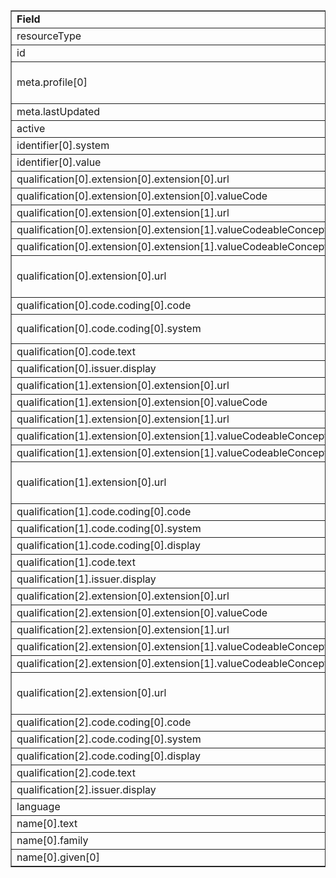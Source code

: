 <table border="1"><tr><td><b>Field</b></td><td><b>Value</b></td></tr>
<tr><td>resourceType</td><td>
"Practitioner"
</td></tr>
<tr><td>id</td><td>
"JoeSmith"
</td></tr>
<tr><td>meta.profile[0]</td><td>"http://hl7.org/fhir/us/davinci-pdex-plan-net/StructureDefinition/plannet-Practitioner"</td></tr>
<tr><td>meta.lastUpdated</td><td>
"2020-07-07T13:26:22.0314215+00:00"
</td></tr>
<tr><td>active</td><td>
"true"
</td></tr>
<tr><td>identifier[0].system</td><td>
"http://hl7.org/fhir/sid/us-npi"
</td></tr>
<tr><td>identifier[0].value</td><td>
NPI323
</td></tr>
<tr><td>qualification[0].extension[0].extension[0].url</td><td>
"status"
</td></tr>
<tr><td>qualification[0].extension[0].extension[0].valueCode</td><td>
"active"
</td></tr>
<tr><td>qualification[0].extension[0].extension[1].url</td><td>
"whereValid"
</td></tr>
<tr><td>qualification[0].extension[0].extension[1].valueCodeableConcept.coding[0].code</td><td>
#IL
</td></tr>
<tr><td>qualification[0].extension[0].extension[1].valueCodeableConcept.coding[0].system</td><td>
"https://www.usps.com/"
</td></tr>
<tr><td>qualification[0].extension[0].url</td><td>
"http://hl7.org/fhir/us/davinci-pdex-plan-net/StructureDefinition/practitioner-qualification"
</td></tr>
<tr><td>qualification[0].code.coding[0].code</td><td>
#MD
</td></tr>
<tr><td>qualification[0].code.coding[0].system</td><td>
"http://terminology.hl7.org/CodeSystem/v2-0360"
</td></tr>
<tr><td>qualification[0].code.text</td><td>
"MD"
</td></tr>
<tr><td>qualification[0].issuer.display</td><td>
"State of Illinois"
</td></tr>
<tr><td>qualification[1].extension[0].extension[0].url</td><td>
"status"
</td></tr>
<tr><td>qualification[1].extension[0].extension[0].valueCode</td><td>
"active"
</td></tr>
<tr><td>qualification[1].extension[0].extension[1].url</td><td>
"whereValid"
</td></tr>
<tr><td>qualification[1].extension[0].extension[1].valueCodeableConcept.coding[0].code</td><td>
#IL
</td></tr>
<tr><td>qualification[1].extension[0].extension[1].valueCodeableConcept.coding[0].system</td><td>
"https://www.usps.com/"
</td></tr>
<tr><td>qualification[1].extension[0].url</td><td>
"http://hl7.org/fhir/us/davinci-pdex-plan-net/StructureDefinition/practitioner-qualification"
</td></tr>
<tr><td>qualification[1].code.coding[0].code</td><td>
#207R00000X
</td></tr>
<tr><td>qualification[1].code.coding[0].system</td><td>
"http://nucc.org/provider-taxonomy"
</td></tr>
<tr><td>qualification[1].code.coding[0].display</td><td>
"Internal Medicine"
</td></tr>
<tr><td>qualification[1].code.text</td><td>
"Board Certified Internal Medicine"
</td></tr>
<tr><td>qualification[1].issuer.display</td><td>
"American Board of Internal Medicine"
</td></tr>
<tr><td>qualification[2].extension[0].extension[0].url</td><td>
"status"
</td></tr>
<tr><td>qualification[2].extension[0].extension[0].valueCode</td><td>
"active"
</td></tr>
<tr><td>qualification[2].extension[0].extension[1].url</td><td>
"whereValid"
</td></tr>
<tr><td>qualification[2].extension[0].extension[1].valueCodeableConcept.coding[0].code</td><td>
#IL
</td></tr>
<tr><td>qualification[2].extension[0].extension[1].valueCodeableConcept.coding[0].system</td><td>
"https://www.usps.com/"
</td></tr>
<tr><td>qualification[2].extension[0].url</td><td>
"http://hl7.org/fhir/us/davinci-pdex-plan-net/StructureDefinition/practitioner-qualification"
</td></tr>
<tr><td>qualification[2].code.coding[0].code</td><td>
#207RC0000X
</td></tr>
<tr><td>qualification[2].code.coding[0].system</td><td>
"http://nucc.org/provider-taxonomy"
</td></tr>
<tr><td>qualification[2].code.coding[0].display</td><td>
"Cardiovascular Disease"
</td></tr>
<tr><td>qualification[2].code.text</td><td>
"Board Certified Cardiovascular Disease"
</td></tr>
<tr><td>qualification[2].issuer.display</td><td>
"American Board of Internal Medicine"
</td></tr>
<tr><td>language</td><td>
"en-US"
</td></tr>
<tr><td>name[0].text</td><td>
"Joe Smith, MD"
</td></tr>
<tr><td>name[0].family</td><td>
"Smith"
</td></tr>
<tr><td>name[0].given[0]</td><td>"Joe"</td></tr>
</table>
